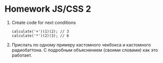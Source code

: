 <h1>
    Homework JS/CSS 2
</h1>

<ol>
<li>
Create code for next conditions

<code>calculate('+')(1)(2); // 3</code>
<br>
<code>calculate('*')(2)(3); // 6</code>
</li>
<li>
Прислать по одному примеру кастомного чекбокса и кастомного радиобаттона.
С подробным объяснением (своими словами) как это работает.
</li>
</ol>
